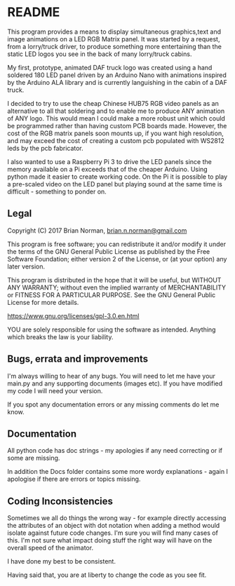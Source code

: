 # README

This program provides a means to display simultaneous graphics,text and image animations on a LED RGB Matrix panel. It was started by a request, from a lorry/truck driver, to produce something more entertaining than the static LED logos you see in the back of many lorry/truck cabins.

My first, prototype, animated DAF truck logo was created using a hand soldered 180 LED panel driven by an Arduino Nano with animations inspired by the Arduino ALA library and is currently languishing in the cabin of a DAF truck.

I decided to try to use the cheap Chinese HUB75 RGB video panels as an alternative to all that soldering and to 
enable me to produce ANY animation of ANY logo. This would mean I could make a more robust unit which could be 
programmed rather than having custom PCB boards made. However, the cost of the RGB matrix panels soon mounts up, if you want high resolution, and may exceed the cost of creating a custom pcb populated with WS2812 leds by the pcb fabricator.

I also wanted to use a Raspberry Pi 3 to drive the LED panels since the memory available on a Pi exceeds that of the cheaper Arduino. Using python made it easier to create working code. On the Pi it is possible to play a pre-scaled video on the LED panel but playing sound at the same time is difficult - something to ponder on.

## Legal

Copyright (C) 2017 Brian Norman, brian.n.norman@gmail.com

This program is free software; you can redistribute it and/or modify it under the terms of the GNU General Public 
License as published by the Free Software Foundation; either version 2 of the License, or (at your option) any later 
version.

This program is distributed in the hope that it will be useful, but WITHOUT ANY WARRANTY; without even the implied 
warranty of MERCHANTABILITY or FITNESS FOR A PARTICULAR PURPOSE.  See the GNU General Public License for more details.

https://www.gnu.org/licenses/gpl-3.0.en.html

YOU are solely responsible for using the software as intended. Anything which breaks the law is your liability.

## Bugs, errata and improvements

I'm always willing to hear of any bugs. You will need to let me have your main.py and any supporting documents 
(images etc). If you have modified my code I will need your version.

If you spot any documentation errors or any missing comments do let me know.

## Documentation

All python code has doc strings - my apologies if any need correcting or if some are missing.

In addition the Docs folder contains some more wordy explanations - again I apologise if there are errors or topics 
missing.

## Coding Inconsistencies

Sometimes we all do things the wrong way - for example directly accessing the attributes of an object with dot 
notation when adding a method would isolate against future code changes. I'm sure you will find many cases of this. 
I'm not sure what impact doing stuff the right way will have on the overall speed of the animator.

I have done my best to be consistent.

Having said that, you are at liberty to change the code as you see fit.